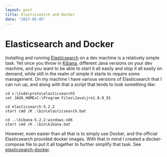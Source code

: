 ```yaml
---
layout: post
title: Elasticsearch and Docker
date: "2017-05-05"
---
```


# Elasticsearch and Docker
Installing and running [Elasticsearch](https://www.elastic.co/downloads/elasticsearch) on a dev machine is a relatively simple task. Yet once you throw in [Kibana](https://www.elastic.co/products/kibana), different Java versions on your dev machine, and you want to be able to start it all easily and stop it all easily on demand, while still in the realm of simple it starts to require some management. On my machine I have various versions of Elasticsearch that I can run up, and along with that a script that tends to look something like:

```
cd c:\Code\proto\elasticsearch5
set JAVA_HOME=C:\Program Files\Java\jre1.8.0_91

cd elasticsearch-5.2.2
start cmd /K .\bin\elasticsearch.bat

cd ..\kibana-5.2.2-windows-x86
start cmd /K .\bin\kibana.bat
```

However, even easier than all that is to simply use Docker, and the official Elasticsearch provided docker images. With that in mind I created a docker-compose file to put it all together to further simplify that task. See [elasticsearch-docker](https://github.com/hombredequeso/elasticsearch-docker).

